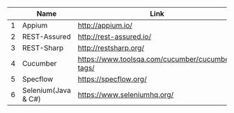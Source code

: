 |   | Name                      | Link                                                  |
|---|------------------------|----------------------------------------------------|
| 1 | Appium                 | http://appium.io/                                 |
| 2 | REST-Assured          | http://rest-assured.io/                          |
| 3 | REST-Sharp            | http://restsharp.org/                             |
| 4 | Cucumber               | https://www.toolsqa.com/cucumber/cucumber-tags/ |
| 5 | Specflow               | https://specflow.org/                             |
| 6 | Selenium(Java & C#) | https://www.seleniumhq.org/                      |
